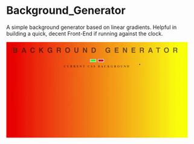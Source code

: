 # Background_Generator

A simple background generator based on linear gradients. Helpful in building a quick, decent Front-End if running against the clock.

![alt text](https://github.com/SaiAdarsh/Background_Generator/blob/master/gradient.gif "Demo")
